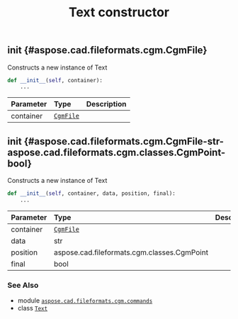 ﻿---
title: Text constructor
second_title: Aspose.CAD for Python via .NET API References
description: 
type: docs
weight: 10
url: /python-net/aspose.cad.fileformats.cgm.commands/text/__init__/
is_root: false
---

## __init__ {#aspose.cad.fileformats.cgm.CgmFile}

Constructs a new instance of Text



```python
def __init__(self, container):
    ...
```


| Parameter | Type | Description |
| :- | :- | :- |
| container | [`CgmFile`](/cad/python-net/aspose.cad.fileformats.cgm/cgmfile) |  |


## __init__ {#aspose.cad.fileformats.cgm.CgmFile-str-aspose.cad.fileformats.cgm.classes.CgmPoint-bool}

Constructs a new instance of Text



```python
def __init__(self, container, data, position, final):
    ...
```


| Parameter | Type | Description |
| :- | :- | :- |
| container | [`CgmFile`](/cad/python-net/aspose.cad.fileformats.cgm/cgmfile) |  |
| data | str |  |
| position | aspose.cad.fileformats.cgm.classes.CgmPoint |  |
| final | bool |  |



### See Also
* module [`aspose.cad.fileformats.cgm.commands`](../../)
* class [`Text`](/cad/python-net/aspose.cad.fileformats.cgm.commands/text)
